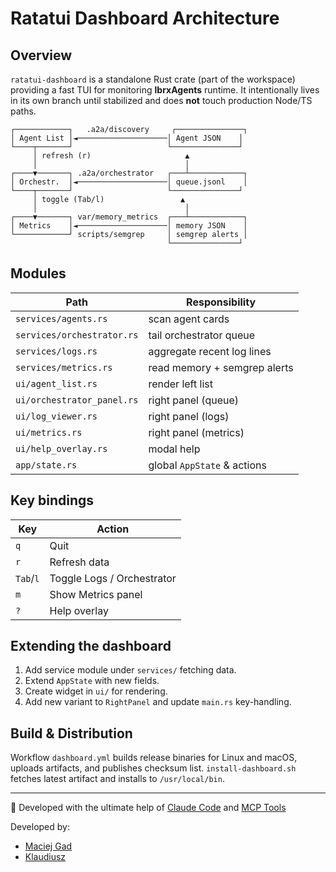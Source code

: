 # Ratatui Dashboard Architecture

## Overview
`ratatui-dashboard` is a standalone Rust crate (part of the workspace) providing a fast TUI for monitoring **lbrxAgents** runtime.  It intentionally lives in its own branch until stabilized and does **not** touch production Node/TS paths.

```
┌────────────┐   .a2a/discovery     ┌───────────────┐
│ Agent List │◄────────────────────│ Agent JSON    │
└────┬───────┘                     └───────────────┘
     │ refresh (r)                     ▲
     │                                 │
┌────▼───────┐ .a2a/orchestrator   ┌───┴────────────┐
│ Orchestr.  │◄────────────────────│ queue.jsonl    │
└────┬───────┘                     └───────────────┘
     │ toggle (Tab/l)                 ▲
     │                                 │
┌────▼───────┐ var/memory_metrics  ┌───┴────────────┐
│ Metrics    │◄────────────────────│ memory JSON    │
└────────────┘ scripts/semgrep     │ semgrep alerts │
                                   └───────────────┘
```

## Modules
| Path | Responsibility |
|------|----------------|
| `services/agents.rs` | scan agent cards |
| `services/orchestrator.rs` | tail orchestrator queue |
| `services/logs.rs` | aggregate recent log lines |
| `services/metrics.rs` | read memory + semgrep alerts |
| `ui/agent_list.rs` | render left list |
| `ui/orchestrator_panel.rs` | right panel (queue) |
| `ui/log_viewer.rs` | right panel (logs) |
| `ui/metrics.rs` | right panel (metrics) |
| `ui/help_overlay.rs` | modal help |
| `app/state.rs` | global `AppState` & actions |

## Key bindings
| Key | Action |
|-----|--------|
| `q` | Quit |
| `r` | Refresh data |
| `Tab`/`l` | Toggle Logs / Orchestrator |
| `m` | Show Metrics panel |
| `?` | Help overlay |

## Extending the dashboard
1. Add service module under `services/` fetching data.
2. Extend `AppState` with new fields.
3. Create widget in `ui/` for rendering.
4. Add new variant to `RightPanel` and update `main.rs` key-handling.

## Build & Distribution
Workflow `dashboard.yml` builds release binaries for Linux and macOS, uploads artifacts, and publishes checksum list.  `install-dashboard.sh` fetches latest artifact and installs to `/usr/local/bin`.

---
🤖 Developed with the ultimate help of [Claude Code](https://claude.ai/code) and [MCP Tools](https://modelcontextprotocol.io)

Developed by:
- [Maciej Gad](https://github.com/szowesgad)
- [Klaudiusz](https://www.github.com/Gitlaudiusz) 